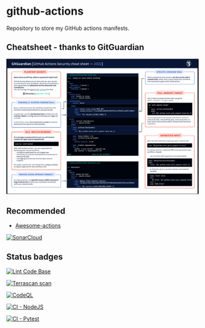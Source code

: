 # github-actions

Repository to store my GitHub actions manifests.

## Cheatsheet - thanks to GitGuardian

![image](./cheatsheet.png)

## Recommended

- [Awesome-actions](https://github.com/sdras/awesome-actions)

[![SonarCloud](https://sonarcloud.io/images/project_badges/sonarcloud-orange.svg)](https://sonarcloud.io/summary/new_code?id=zMynxx_github-actions)

## Status badges

[![Lint Code Base](https://github.com/zMynxx/github-actions/actions/workflows/super-linter.yaml/badge.svg?event=push)](https://github.com/zMynxx/github-actions/actions/workflows/super-linter.yaml)

[![Terrascan scan](https://github.com/zMynxx/github-actions/actions/workflows/terrascanner.yml/badge.svg?event=pull_request)](https://github.com/zMynxx/github-actions/actions/workflows/terrascanner.yml)

[![CodeQL](https://github.com/zMynxx/github-actions/actions/workflows/github-code-scanning/codeql/badge.svg)](https://github.com/zMynxx/github-actions/actions/workflows/github-code-scanning/codeql)

[![CI - NodeJS](https://github.com/zMynxx/github-actions/actions/workflows/ci-nodejs.yaml/badge.svg?event=push)](https://github.com/zMynxx/github-actions/actions/workflows/ci-nodejs.yaml)

[![CI - Pytest](https://github.com/zMynxx/github-actions/actions/workflows/ci-pytest.yaml/badge.svg?event=push)](https://github.com/zMynxx/github-actions/actions/workflows/ci-pytest.yaml)

<!-- https://github.com/zMynxx/github-actions/.github/workflows/ci-pytest.yaml -->
